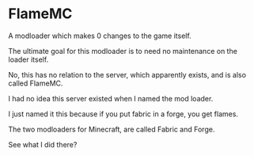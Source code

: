 # FlameMC
A modloader which makes 0 changes to the game itself.


The ultimate goal for this modloader is to need no maintenance on the loader itself.


No, this has no relation to the server, which apparently exists, and is also called FlameMC.

I had no idea this server existed when I named the mod loader.

I just named it this because if you put fabric in a forge, you get flames.

The two modloaders for Minecraft, are called Fabric and Forge.

See what I did there?
